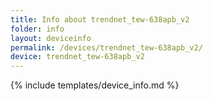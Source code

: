 ```yaml
---
title: Info about trendnet_tew-638apb_v2
folder: info
layout: deviceinfo
permalink: /devices/trendnet_tew-638apb_v2/
device: trendnet_tew-638apb_v2
---
```

{% include templates/device_info.md %}
